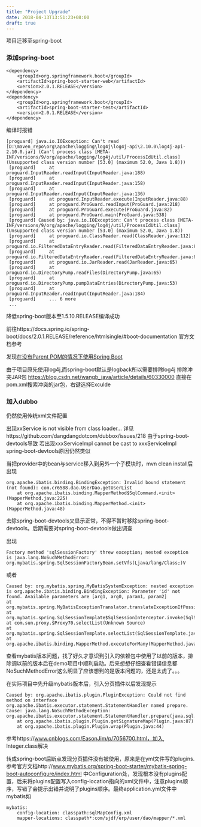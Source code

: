 ```yaml
---
title: "Project Upgrade"
date: 2018-04-13T13:51:23+08:00
draft: true
---
```


项目迁移至spring-boot

### 添加spring-boot


    <dependency>
        <groupId>org.springframework.boot</groupId>
        <artifactId>spring-boot-starter-web</artifactId>
        <version>2.0.1.RELEASE</version>
    </dependency>
    <dependency>
        <groupId>org.springframework.boot</groupId>
        <artifactId>spring-boot-starter-test</artifactId>
        <version>2.0.1.RELEASE</version>
    </dependency>

编译时报错

    [proguard] java.io.IOException: Can't read [D:\maven_repo\org\apache\logging\log4j\log4j-api\2.10.0\log4j-api-2.10.0.jar] (Can't process class [META-INF/versions/9/org/apache/logging/log4j/util/ProcessIdUtil.class] (Unsupported class version number [53.0] (maximum 52.0, Java 1.8)))
     [proguard]     at proguard.InputReader.readInput(InputReader.java:188)
     [proguard]     at proguard.InputReader.readInput(InputReader.java:158)
     [proguard]     at proguard.InputReader.readInput(InputReader.java:136)
     [proguard]     at proguard.InputReader.execute(InputReader.java:88)
     [proguard]     at proguard.ProGuard.readInput(ProGuard.java:218)
     [proguard]     at proguard.ProGuard.execute(ProGuard.java:82)
     [proguard]     at proguard.ProGuard.main(ProGuard.java:538)
     [proguard] Caused by: java.io.IOException: Can't process class [META-INF/versions/9/org/apache/logging/log4j/util/ProcessIdUtil.class] (Unsupported class version number [53.0] (maximum 52.0, Java 1.8))
     [proguard]     at proguard.io.ClassReader.read(ClassReader.java:112)
     [proguard]     at proguard.io.FilteredDataEntryReader.read(FilteredDataEntryReader.java:87)
     [proguard]     at proguard.io.FilteredDataEntryReader.read(FilteredDataEntryReader.java:87)
     [proguard]     at proguard.io.JarReader.read(JarReader.java:65)
     [proguard]     at proguard.io.DirectoryPump.readFiles(DirectoryPump.java:65)
     [proguard]     at proguard.io.DirectoryPump.pumpDataEntries(DirectoryPump.java:53)
     [proguard]     at proguard.InputReader.readInput(InputReader.java:184)
     [proguard]     ... 6 more
     ...

降低spring-boot版本至1.5.10.RELEASE编译成功

前往https://docs.spring.io/spring-boot/docs/2.0.1.RELEASE/reference/htmlsingle/#boot-documentation 官方文档参考

发现[在没有Parent POM的情况下使用Spring Boot](https://docs.spring.io/spring-boot/docs/2.0.1.RELEASE/reference/htmlsingle/#using-boot-maven-without-a-parent)

由于项目原先使用log4j,而spring-boot默认是logback所以需要排除log4j
排除冲突JAR包 https://blog.csdn.net/wangb_java/article/details/60330000
直接在pom.xml搜索冲突的jar包，右键选择Exculde

### 加入dubbo
仍然使用传统xml文件配置

出现xxService is not visible from class loader...
详见https://github.com/dangdangdotcom/dubbox/issues/218
由于spring-boot-devtools导致
若出现xxxServiceImpl cannot be cast to xxxServiceImpl spring-boot-devtools原因仍然类似

当把provider中的bean与service移入到另外一个子模块时，mvn clean install后出现

    org.apache.ibatis.binding.BindingException: Invalid bound statement (not found): com.cr6588.dao.UserDao.getUserList
        at org.apache.ibatis.binding.MapperMethod$SqlCommand.<init>(MapperMethod.java:225)
        at org.apache.ibatis.binding.MapperMethod.<init>(MapperMethod.java:48)

去除spring-boot-devtools又显示正常，不得不暂时移除spring-boot-devtools。后期需要对spring-boot-devtools做出调查

出现
    
    Factory method 'sqlSessionFactory' threw exception; nested exception is java.lang.NoSuchMethodError: org.mybatis.spring.SqlSessionFactoryBean.setVfs(Ljava/lang/Class;)V
或者

    Caused by: org.mybatis.spring.MyBatisSystemException: nested exception is org.apache.ibatis.binding.BindingException: Parameter 'id' not found. Available parameters are [arg1, arg0, param1, param2]
    at org.mybatis.spring.MyBatisExceptionTranslator.translateExceptionIfPossible(MyBatisExceptionTranslator.java:77)
    at org.mybatis.spring.SqlSessionTemplate$SqlSessionInterceptor.invoke(SqlSessionTemplate.java:446)
    at com.sun.proxy.$Proxy70.selectList(Unknown Source)
    at org.mybatis.spring.SqlSessionTemplate.selectList(SqlSessionTemplate.java:230)
    at org.apache.ibatis.binding.MapperMethod.executeForMany(MapperMethod.java:137)
查看mybatis版本问题，找了好久才意识到引入的依赖包中使用了以前的版本，排除调以前的版本后在demo项目中顺利启动。后来想想仔细查看错误信息都NoSuchMethodError这么明显了应该想到的是版本问题的，还是太虎了。。。

在实际项目中先升级mybatis版本后，引入分页插件以后发现提示

    Caused by: org.apache.ibatis.plugin.PluginException: Could not find method on interface org.apache.ibatis.executor.statement.StatementHandler named prepare. Cause: java.lang.NoSuchMethodException: org.apache.ibatis.executor.statement.StatementHandler.prepare(java.sql.Connection)
        at org.apache.ibatis.plugin.Plugin.getSignatureMap(Plugin.java:87)
        at org.apache.ibatis.plugin.Plugin.wrap(Plugin.java:44)
参考https://www.cnblogs.com/EasonJim/p/7056700.html，加入, Integer.class解决

转成spring-boot后断点发现分页插件没有被使用，原来是在yml文件写的plugins.参考官方文档http://www.mybatis.org/spring-boot-starter/mybatis-spring-boot-autoconfigure/index.html 中Configuration处，发现根本没有plugins配置，后来将plugins配置写入config-location指向的xml文件中，注意plugins顺序，写错了会提示出错并说明了plugins顺序。最终application.yml文件中mybatis如

    mybatis:
        config-location: classpath:sqlMapConfig.xml
        mapper-locations: classpath*:com/sjdf/erp/user/dao/mapper/*.xml


